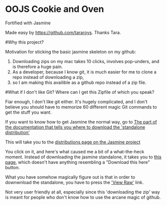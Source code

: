 OOJS Cookie and Oven
====================
Fortified with Jasmine

Made easy by https://github.com/tararoys. Thanks Tara.



#Why this project?

Motivation for sticking the basic jasmine skeleton on my github:

1. Downloading zips on my mac takes 10 clicks, involves pop-unders, and is therefore a huge pain.
2. As a developer, because I know git, it is much easier for me to clone a repo instead of downloading a zip,
3. so I am making this availible as  a github repo instead of a zip file.


#What if I don't like Git? Where can I get this Zipfile of which you speak?

Fiar enough, I don't like git either.  It's hugely complicated, and I don't believe you should have to memorize 60 different magic Git commands to get the stuff you want.

If you want to know how to get Jasmine the normal way, go to [The part of the documentation that tells you where to download the 'standalone distribution'](
http://jasmine.github.io/2.0/introduction.html#standalone-distribution)

This will take you to the [distributions page on the Jasmine project](https://github.com/pivotal/jasmine/tree/master/dist)

You click on it, and here's what caused me a bit of a what-the-heck moment.  Instead of downloading the jasmine standalone, it takes you to [this page](https://github.com/pivotal/jasmine/blob/master/dist/jasmine-standalone-2.0.0.zip
), which doesn't have anything resembling a "Download this here" button.

What you have somehow magically figure out is that in order to downwnload the standalone, you have to press the ['View Raw'](/pivotal/jasmine/blob/master/dist/jasmine-standalone-2.0.0.zip?raw=true) link.


Not very user friendly at all, especially since this 'downloading the zip' way is meant for people who don't know how to use the arcane magic of github.
